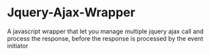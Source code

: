 # Jquery-Ajax-Wrapper
A javascript wrapper that let you manage multiple jquery ajax call and process the response, before the response is processed by the event initiator
